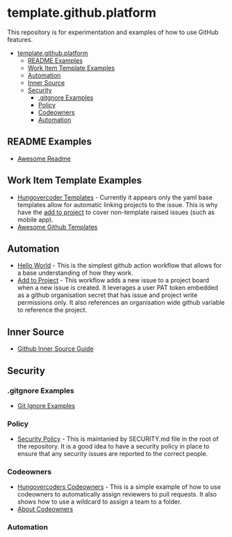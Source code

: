 # template.github.platform

This repository is for experimentation and examples of how to use GitHub features.

- [template.github.platform](#templategithubplatform)
  - [README Examples](#readme-examples)
  - [Work Item Template Examples](#work-item-template-examples)
  - [Automation](#automation)
  - [Inner Source](#inner-source)
  - [Security](#security)
    - [.gitgnore Examples](#gitgnore-examples)
    - [Policy](#policy)
    - [Codeowners](#codeowners)
    - [Automation](#automation-1)

## README Examples

- [Awesome Readme](https://github.com/matiassingers/awesome-readme)

## Work Item Template Examples

- [Hungovercoder Templates](.githhub/ISSUE_TEMPLATE) - Currently it appears only the yaml base templates allow for automatic linking projects to the issue. This is why have the [add to project](.github/workflows/add-to-project.yml) to cover non-template raised issues (such as mobile app).
- [Awesome Github Templates](https://github.com/devspace/awesome-github-templates)

## Automation

- [Hello World](.github/workflows/hello-world.yml) - This is the simplest github action workflow that allows for a base understanding of how they work.
- [Add to Project](.github/workflows/add-to-project.yml) - This workflow adds a new issue to a project board when a new issue is created. It leverages a user PAT token embedded as a github organisation secret that has issue and project write permissions only. It also references an organisation wide github variable to reference the project.

## Inner Source

- [Github Inner Source Guide](https://githubtraining.github.io/innersource-theory/#/measuring_success)

## Security

### .gitgnore Examples

- [Git Ignore Examples](https://github.com/github/gitignore)

### Policy

- [Security Policy](https://github.com/hungovercoders/template.github.platform/security/policy) - This is maintanied by SECURITY.md file in the root of the repository. It is a good idea to have a security policy in place to ensure that any security issues are reported to the correct people.

### Codeowners

- [Hungovercoders Codeowners](.github/CODEOWNERS) - This is a simple example of how to use codeowners to automatically assign reviewers to pull requests. It also shows how to use a wildcard to assign a team to a folder.
- [About Codeowners](https://docs.github.com/en/repositories/managing-your-repositorys-settings-and-features/customizing-your-repository/about-code-owners)

### Automation

